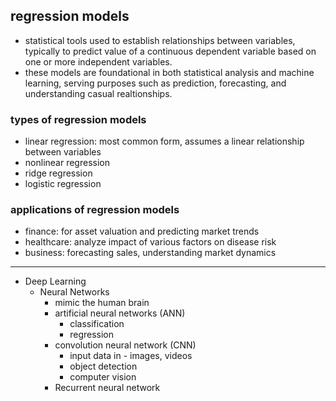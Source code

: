 ## regression models

- statistical tools used to establish relationships between variables, typically to predict value of a continuous dependent variable based on one or more independent variables.
- these models are foundational in both statistical analysis and machine learning, serving purposes such as prediction, forecasting, and understanding casual realtionships.

### types of regression models

- linear regression: most common form, assumes a linear relationship between variables
- nonlinear regression
- ridge regression
- logistic regression

### applications of regression models

- finance: for asset valuation and predicting market trends
- healthcare: analyze impact of various factors on disease risk
- business: forecasting sales, understanding market dynamics


---

- Deep Learning
    - Neural Networks
        - mimic the human brain
        - artificial neural networks (ANN)
            - classification
            - regression
        - convolution neural network (CNN)
            - input data in - images, videos
            - object detection
            - computer vision
        - Recurrent neural network